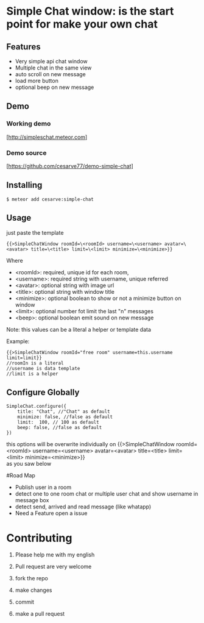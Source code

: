 # Simple Chat window: is the start point for make your own chat

## Features

- Very simple api chat window
- Multiple chat in the same view
- auto scroll on new message
- load more button
- optional beep on new message

## Demo 

### Working demo
[http://simpleschat.meteor.com]

### Demo source

[https://github.com/cesarve77/demo-simple-chat]

## Installing

    $ meteor add cesarve:simple-chat 

## Usage

just paste the template 

    {{>SimpleChatWindow roomId=\<roomId> username=\<username> avatar=\<avatar> title=\<title> limit=\<limit> minimize=\<minimize>}}  
      
Where
- \<roomId>: required, unique id for each room, 
- \<username>: required string with username, unique referred 
- \<avatar>: optional string with image url
- \<title>: optional string with window title
- \<minimize>: optional boolean to show or not a minimize button on window
- \<limit>: optional number fot limit the last "n" messages
- \<beep>: optional boolean emit sound on new message

Note: this values can be a literal a helper or template data

Example:

    {{>SimpleChatWindow roomId="free room" username=this.username limit=limit}}
    //roomIn is a literal
    //username is data template
    //limit is a helper


## Configure Globally

    SimpleChat.configure({
        title: "Chat", //"Chat" as default
        minimize: false, //false as default
        limit:  100, // 100 as default
        beep: false, //false as default
    })

this options will be overwrite individually on {{>SimpleChatWindow roomId=\<roomId> username=\<username> avatar=\<avatar> title=\<title> limit=\<limit> minimize=\<minimize>}}  
as you saw below

#Road Map
- Publish user in a room
- detect one to one room chat or multiple user chat and show username in message box
- detect send, arrived and read message (like whatapp)
- Need a Feature open a issue

# Contributing 

1) Please help me with my english

2) Pull request are very welcome

3) fork the repo

5) make changes

6) commit

7) make a pull request


